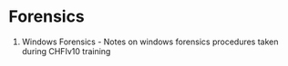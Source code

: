 # Forensics
1. Windows Forensics - Notes on windows forensics procedures taken during CHFIv10 training